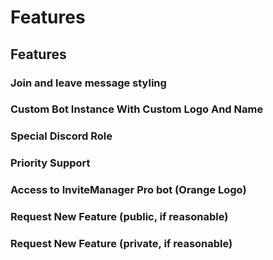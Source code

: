 # Features

## Features

### Join and leave message styling

### Custom Bot Instance With Custom Logo And Name

### Special Discord Role

### Priority Support

### Access to InviteManager Pro bot \(Orange Logo\)

### Request New Feature \(public, if reasonable\)

### Request New Feature \(private, if reasonable\)
